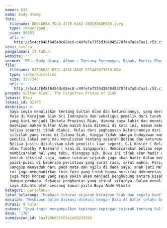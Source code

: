 ```yaml
---
nomor: 635
nama: Budy Utamy
foto:
  filename: D00CABBA-7DCA-477E-8462-36DCB86DECEB.jpeg
  type: image/jpeg
  size: 98063
  url: >-
    http://5c4cf848f6454dc02ec8-c49fe7e7355d384845270f4a7a0a7aa1.r53.cf2.rackcdn.com/22142559-d587-4fab-a32c-15e3672a1ac5/D00CABBA-7DCA-477E-8462-36DCB86DECEB.jpeg
seni: sastra
pengalaman: 17 tahun
website: ''
sosmed: 'FB : Budy Utamy. Album : Tentang Perempuan, Babak, Poetic Photography'
file:
  filename: 810D6BAC-6591-436C-A84F-537A45073910.MOV
  type: video/quicktime
  size: 3557243
  url: >-
    http://5c4cf848f6454dc02ec8-c49fe7e7355d384845270f4a7a0a7aa1.r53.cf2.rackcdn.com/8812b1da-ac0e-42ea-aec1-8e3d99f4f608/810D6BAC-6591-436C-A84F-537A45073910.MOV
proyek: Sultan Alam ; The Forgotten Prince of Siak
lokasi: Riau
lokasi_id: Q2175
deskripsi: >-
  Saya ingin menuliskan tentang Sultan Alam dan keturunannya, yang merupakan
  Raja di Kerajaan Siak Sri Indrapura dan sekaligus pemilik dari tanah Pekanbaru
  yang kini menjadi Ibukota Propinsi Riau, dimana saya lahir dan menetap. Namun
  meskipun makam Sultan Alam masih bisa ditemui di kota ini, namun keberadaan
  beliau seperti tidak diakui. Mulai dari peghapusan keturunannya dari pohon
  silsilah yang resmi di Istana Siak, hingga tidak adanya budayawan maupun
  penulis lokal yang mau menuliskan tentang sejarah Beliau dan keturunannya.
  Beliau justru dituliskan oleh peneliti luar seperti G.L Koster ( Belanda )
  atau Timothy P Barnard ( kini di Singapura). Membicarakan beliau seperti
  membicarakan hal yang tabu, dianggap aib. Buku ini tidak akan hadir dalam
  bentuk tekstual saja, namun tuturan sejarah juga akan hadir dalam bentuk
  puisi-puisi di beberapa peristiwa yang sarat rasa, sarat makna. Peristiwa yang
  sanggup menyeduh haru pada mata dan ngilu di dada saya, anak jati Melayu. Buku
  ini juga menghadirkan foto-foto yang tidak hanya bersifat dokumentasi, namun
  juga foto konsep yang saya yakin akan menjadi penghubung antara kisah ini
  dengan pembaca. Sebagai penghantar yang visual sifatnya. Dalam menuliskan ini
  saya dibantu oleh seorang kawan yaitu Bayu Amde Winata. 
kategori: perjalanan
latar_belakang: "Membaca tuturan sejarah Kerajaan Siak dan segala konflik, intrik didalamnya seperti menampung kucuran luka demi luka di tanah Riau ini. Pertikaian dua saudara laki-laki berbeda emak yaitu Sultan Alam dan Sultan Mahmud menjadi benih sejarah panjang kerajaan siak, pun berkait pagut dengan kesultanan Johor, Musi Rawas dan terakhir Kerajaan Brunei Darussalam. Namun timpang rasanya melihat dalam trombo ( pohon silsilah) yang resmi dipajang di Istana Siak hingga kini, zuriat beliau kosong. Putus. Diputuskan. \r\nIa seperti terselubung dalam tirai yang menunggu untuk dijenguk, dan siap membentang sebagai ladang pembacaan nilai-nilai kehidupan. Sejarah tak melulu soal kemenangan dan kekalahan, ada buah-buah yang lebih ranum yang mampu dipetik menjadi bekal hidup anak keturunan, pun pembaca luas. \r\nAkibat timpang cucuran curaian sejarah, saya mencoba mengumpulkan sekeping demi sekeping sejarah sejak 2015. Sedikit tak lengkap masih.\r\nTapi bukan kah sejarah adalah hutan peladangan yang menyimpan benih-benih, dan pada gulita sekalipun jika sampai masanya benih-benih itu akan mewujud pada yang mencari. Pun sejarah adalah samudera yang disetiap gradasi warnanya menyimpan rahasia, dan pada waktu yang tepat akan muncul dari kedalaman yang gelap, menghampiri permukaan akal dan minda bagi siapa yang menantinya. Sejarah adalah ruang, yang berkembang. Dan saat ini menunggu. Kita. "
masalah: "Meskipun dalam diskusi-diskusi dengan Dato Al Azhar selaku budayawan, beliau mengingatkan kemungkinan adanya riak penolakan terhadap buku ini terutama dari Puak Siak yang seperti lebih pro ke Klan Sultan Mahmud, namun saya siap untuk menanggungnya. Jauh di dikedalaman rasa, ada pengharapan-pengharapan yang kami sematkan dalam niat menuliskan buku Sultan Alam ini. Tidak hanya sebagai pembelajaran bagi generasi muda dan tua yang kami percaya banyak yang tidak mengetahui tentang Sultan Alam dan tentang sejarah tanah yang mereka pijak ini, tapi juga agar ada upaya untuk melihat sejarah sebagai suatu fakta. Pernah eksis , dan bahkan masih eksis. Dan sepahit apapun, jikapun dianggap sebagai suatu aib, sejarah tetap menjadi lumbung tunjuk-ajar yang dalam. Tinggal kita gali, resapi, mengerti, gali lagi dan lagi. \r\nLebih intim lagi, buku ini saya harap mampu menjadi awal bermulanya buku-buku tentang Sultan Alam lainnya, sehingga menyebarkan sedikit rasa aman dan nyaman bagi siapapun keturunan Sultan Alam, dimanapun mereka berada, untuk pada akhirnya, cepat atau lambat,  berani mengatakan dengan kepala tegak dan dada yang luas “ Iya, aku keturunan Sultan Alam”."
durasi: 9 bulan
sukses: "Saya ingin mengumpulkan kepingan-kepingan sejarah tentang Sultan Alam yang terserak di beberapa wilayah mulai dari Siak, Pekanbaru, Anambas, Musi Rawas, Johor, Luwu hingga Brunei Daussalam. Buku ini diharapkan sebagai tonggak awal dari tulisan-tulisan tentang Sultan Alam berikutnya yang mungkin akan dituliskan justru oleh keturunan Beliau yang selama ini seperti tak muncul ke permukaan. \r\nSaya juga berharap jikapun waktu maksimal program ini selesai, minimal dummy untuk buku ini telahpun jadi. Agar tinggal di cetak dan disebarkan ke sekolah-sekolah dan pengetahuan sejarah lokal pun bertambah. \r\nLebih jauh lagi, semoga buku ini menjadi awal terbukanya kolam-kolam diskusi yang lebih santai antara budayawan, sejarawan, penulis dan tokoh-tokoh yang selama ini seperti mengamini pendiaman atas sejarah Sultan Alam dan keturunannya. \r\nDan bagi keturunan Sultan Alam, kedepannya tak lagi perlu merasa malu apalagi takut untuk mengakui dan mungkin mulai mempelajari sejarah mereka sendiri. Dan ketika membicarakan KerajaanSiak tidak lagi melulu tentang Klan Sultan Mahmud, namun bisa lebih berimbang. "
dana: '178'
submission_id: 5aaf28b653f63e1e6923359d
---
```

